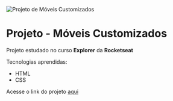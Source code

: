 ![Projeto de Móveis Customizados](https://i.imgur.com/tP1fzov.png)
# Projeto - Móveis Customizados
Projeto estudado no curso **Explorer** da **Rocketseat**

Tecnologias aprendidas:
- HTML
- CSS

Acesse o link do projeto [aqui](https://danielsilveira-dev.github.io/explorer-projeto01/)